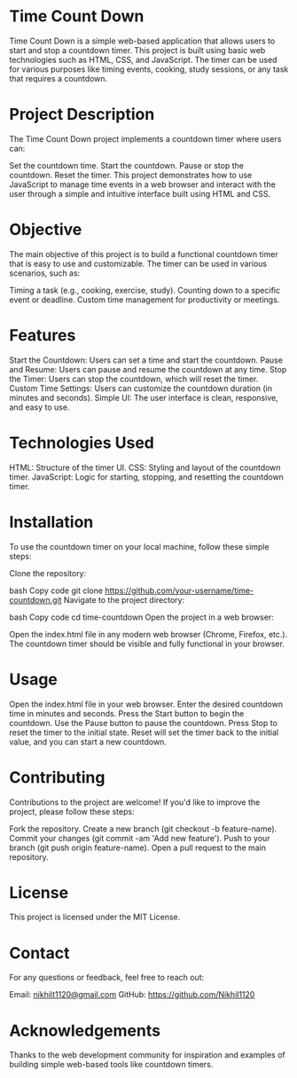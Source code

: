 # Time Count Down
Time Count Down is a simple web-based application that allows users to start and stop a countdown timer. This project is built using basic web technologies such as HTML, CSS, and JavaScript. The timer can be used for various purposes like timing events, cooking, study sessions, or any task that requires a countdown.


# Project Description
The Time Count Down project implements a countdown timer where users can:

Set the countdown time.
Start the countdown.
Pause or stop the countdown.
Reset the timer.
This project demonstrates how to use JavaScript to manage time events in a web browser and interact with the user through a simple and intuitive interface built using HTML and CSS.

# Objective
The main objective of this project is to build a functional countdown timer that is easy to use and customizable. The timer can be used in various scenarios, such as:

Timing a task (e.g., cooking, exercise, study).
Counting down to a specific event or deadline.
Custom time management for productivity or meetings.
# Features
Start the Countdown: Users can set a time and start the countdown.
Pause and Resume: Users can pause and resume the countdown at any time.
Stop the Timer: Users can stop the countdown, which will reset the timer.
Custom Time Settings: Users can customize the countdown duration (in minutes and seconds).
Simple UI: The user interface is clean, responsive, and easy to use.
# Technologies Used
HTML: Structure of the timer UI.
CSS: Styling and layout of the countdown timer.
JavaScript: Logic for starting, stopping, and resetting the countdown timer.
# Installation
To use the countdown timer on your local machine, follow these simple steps:

Clone the repository:

bash
Copy code
git clone https://github.com/your-username/time-countdown.git
Navigate to the project directory:

bash
Copy code
cd time-countdown
Open the project in a web browser:

Open the index.html file in any modern web browser (Chrome, Firefox, etc.).
The countdown timer should be visible and fully functional in your browser.

# Usage
Open the index.html file in your web browser.
Enter the desired countdown time in minutes and seconds.
Press the Start button to begin the countdown.
Use the Pause button to pause the countdown.
Press Stop to reset the timer to the initial state.
Reset will set the timer back to the initial value, and you can start a new countdown.
# Contributing
Contributions to the project are welcome! If you'd like to improve the project, please follow these steps:

Fork the repository.
Create a new branch (git checkout -b feature-name).
Commit your changes (git commit -am 'Add new feature').
Push to your branch (git push origin feature-name).
Open a pull request to the main repository.
# License
This project is licensed under the MIT License.

# Contact
For any questions or feedback, feel free to reach out:

Email: nikhilt1120@gmail.com
GitHub: https://github.com/Nikhil1120
# Acknowledgements
Thanks to the web development community for inspiration and examples of building simple web-based tools like countdown timers.
